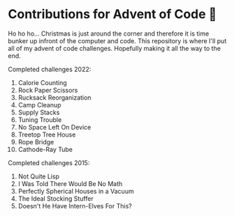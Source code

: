 # Contributions for Advent of Code 🎅

Ho ho ho... Christmas is just around the corner and therefore it is time bunker up infront of the computer and code.
This repository is where I'll put all of my advent of code challenges. Hopefully making it all the way to the end.

Completed challenges 2022:

1. Calorie Counting
2. Rock Paper Scissors
3. Rucksack Reorganization
4. Camp Cleanup
5. Supply Stacks
6. Tuning Trouble
7. No Space Left On Device
8. Treetop Tree House
9. Rope Bridge
10. Cathode-Ray Tube

Completed challenges 2015:

1. Not Quite Lisp
2. I Was Told There Would Be No Math
3. Perfectly Spherical Houses in a Vacuum
4. The Ideal Stocking Stuffer
5. Doesn't He Have Intern-Elves For This?
